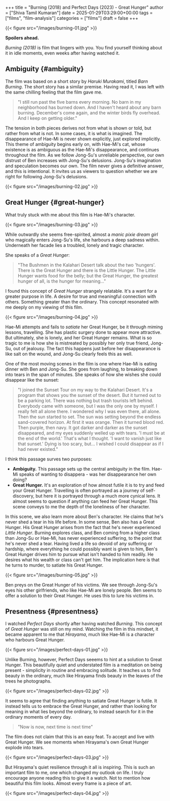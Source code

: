 +++
title = "Burning (2018) and Perfect Days (2023) - Great Hunger"
author = ["Shiva Tamil Kumaran"]
date = 2025-01-29T03:29:00+00:00
tags = ["films", "film-analysis"]
categories = ["films"]
draft = false
+++

{{< figure src="/images/burning-01.jpg" >}}

**Spoilers ahead.**

_Burning (2018)_ is film that lingers with you. You find yourself thinking about it in idle moments,
even weeks after having watched it.


## Ambiguity {#ambiguity}

The film was based on a short story by _Haruki Murakami_, titled _Barn Burning_.
The short story has a similar premise. Having read it, I was left with the same chilling feeling
that the film gave me.

> "I still run past the five barns every morning. No barn in my neighborhood has burned down. And I
> haven't heard about any barn burning. December's come again, and the winter birds fly overhead. And I
> keep on getting older."

The tension in both pieces derives not from what is shown or told, but rather from what is not.
In some cases, it is what is imagined.
The disappearance of Hae-Mi is never shown explicitly, just explored implicitly.
This theme of ambiguity begins early on, with Hae-Mi's cat, whose existence is
as ambiguous as the Hae-Mi's disappearance, and continues throughout the film.
As we follow Jong-Su's unreliable perspective, our own distrust of Ben increases
with Jong-Su's delusions. Jong-Su's imagination and speculation becomes our own.
The film never gives a definitive answer, and this is intentional.
It invites us as viewers to question whether we are right for following Jong-Su's delusions.

{{< figure src="/images/burning-02.jpg" >}}


## Great Hunger {#great-hunger}

What truly stuck with me about this film is Hae-Mi's character.

{{< figure src="/images/burning-03.jpg" >}}

While outwardly she seems free-spirited, almost a _manic pixie dream girl_ who magically enters Jong-Su's life,
she harbours a deep sadness within. Underneath her facade lies a troubled, lonely and tragic character.

She speaks of a _Great Hunger_:

> "The Bushmen in the Kalahari Desert talk about the two 'hungers'.
> There is the Great Hunger and there is the Little Hunger.
> The Little Hunger wants food for the belly; but the Great Hunger, the greatest hunger of all, is the hunger for meaning..."

I found this concept of _Great Hunger_ strangely relatable.
It's a want for a greater purpose in life. A desire for true and meaningful connection with others.
Something greater than the ordinary. This concept resonated with me deeply on my viewing of this film.

{{< figure src="/images/burning-04.jpg" >}}

Hae-Mi attempts and fails to _satiate_ her Great Hunger, be it through miming lessons, travelling.
She has plastic surgery done to appear more attractive.
But ultimately, she is lonely, and her Great Hunger remains.
What is so tragic to me is how she is mistreated by possibly her only true friend, Jong-Su, out of jealousy.
The fact this happens just before her disappearance is like salt on the wound, and Jong-Su clearly feels this as well.

One of the most moving scenes in the film is one where Hae-Mi is eating dinner with Ben and Jong-Su.
She goes from laughing, to breaking down into tears in the span of minutes.
She speaks of how she wishes she could disappear like the sunset:

> "I joined the Sunset Tour on my way to the Kalahari Desert. It's a program that shows you the sunset of the desert.
> But it turned out to be a parking lot. There was nothing but trash tourists left behind.
> Everybody came with someone, but I was the only one by myself. I really felt all alone there.
> I wondered why I was even there, all alone. Then the sun started to set.
> The sun was setting beyond the endless sand-covered horizon. At first it was orange.
> Then it turned blood red. Then purple, then navy. It got darker and darker as the sunset disappeared,
> and my eyes suddenly welled up with tears. 'I must be at the end of the world.'
> That's what I thought. 'I want to vanish just like that sunset.'
> Dying is too scary, but... I wished I could disappear as if I had never existed."

I think this passage surves two purposes:

-   **Ambiguity.** This passage sets up the central ambiguity in the film.
    Hae-Mi speaks of wanting to disappera - was her disappearance her own doing?
-   **Great Hunger.** It's an exploration of how almost futile it is to try and feed your Great Hunger.
    Travelling is often portrayed as a journey of self-discovery, but here it is portrayed
    through a much more cynical lens. It almost seems to question if anything can feed her Great Hunger.
    This scene conveys to me the depth of the loneliness of her character.

In this scene, we also learn more about Ben's character.
He claims that he's never shed a tear in his life before.
In some sense, Ben also has a Great Hunger.
His Great Hunger arises from the fact that he's never experienced _Little Hunger_.
Burning explores class, and Ben coming from a higher class than Jong-Su or Hae-Mi,
has never experienced suffering, to the point that he's never shed a tear.
Having lived a life so devoid of any suffering or hardship,
where everything he could possibly want is given to him, Ben's Great Hunger
drives him to pursue what isn't handed to him readily.
He desires what his wealth or class can't get him.
The implication here is that he turns to murder, to satiate his Great Hunger.

{{< figure src="/images/burning-05.jpg" >}}

Ben preys on the Great Hunger of his victims.
We see through Jong-Su's eyes his other girlfriends, who like Hae-Mi are lonely people.
Ben seems to offer a solution to their Great Hunger. He uses this to lure his victims in.


## Presentness {#presentness}

I watched _Perfect Days_ shortly after having watched _Burning_. This concept of _Great Hunger_ was still on my mind.
Watching the film in this mindset, it became apparent to me that _Hirayama_, much like Hae-Mi is a character who harbours Great Hunger.

{{< figure src="/images/perfect-days-01.jpg" >}}

Unlike Burning, however, Perfect Days seeems to hint at a solution to Great Hunger.
This beautifully quiet and understated film is a meditation on being present - simplicity in routine and embracing solitude.
It teaches us to find beauty in the ordinary, much like Hirayama finds beauty in the leaves of the trees
he photographs.

{{< figure src="/images/perfect-days-02.jpg" >}}

It seems to agree that finding anything to satiate Great Hunger is futile.
It instead tells us to embrace the Great Hunger, and rather than looking for meaning in what lies beyond the ordinary,
to instead search for it in the ordinary moments of every day.

> "Now is now, next time is next time"

The film does not claim that this is an easy feat. To accept and live with Great Hunger.
We see moments when Hirayama's own Great Hunger explode into tears.

{{< figure src="/images/perfect-days-03.jpg" >}}

But Hirayama's quiet resilience through it all is inspiring.
This is such an important film to me, one which changed my outlook on life.
I truly encourage anyone reading this to give it a watch.
Not to mention how beautiful this film looks. Almost every frame is a piece of art.

{{< figure src="/images/perfect-days-04.jpg" >}}
